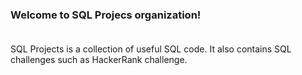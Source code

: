 ### Welcome to SQL Projecs organization!<br><br/>

SQL Projects is a collection of useful SQL code. It also contains SQL challenges such as HackerRank challenge.
